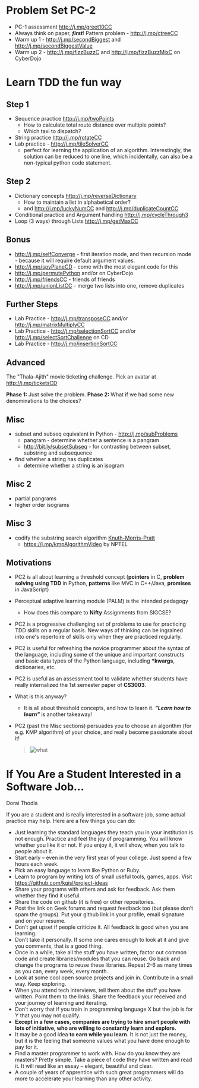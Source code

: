 # Problem Set PC-2 

- PC-1 assessment http://j.mp/greet10CC 
- Always think on paper, ***first***! Pattern problem - http://j.mp/ctreeCC 
- Warm up 1 - http://j.mp/secondBiggest and http://j.mp/secondBiggestValue
- Warm up 2 - http://j.mp/fizzBuzzC and http://j.mp/fizzBuzzMixC on CyberDojo 

# Learn TDD the fun way

## Step 1 
- Sequence practice http://j.mp/twoPoints  
	- How to calculate total route distance over multiple points?
	- Which taxi to dispatch? 
- String practice http://j.mp/rotateCC 
- Lab practice - http://j.mp/tileSolverCC 
	- perfect for learning the application of an algorithm. Interestingly, the solution can be reduced to one line, which incidentally, can also be a non-typical python code statement. 

## Step 2 
- Dictionary concepts http://j.mp/reverseDictionary 
	- How to maintain a list in alphabetical order? 
	- and http://j.mp/luckyNumCC and http://j.mp/duplicateCountCC 
- Conditional practice and Argument handling http://j.mp/cycleThrough3 
- Loop (3 ways) through Lists http://j.mp/getMaxCC 

## Bonus
- http://j.mp/selfConverge - first iteration mode, and then recursion mode - because it will require default argument values. 
- http://j.mp/spyPlaneCD - come with the most elegant code for this 
- http://j.mp/permutePython and/or on CyberDojo
- http://j.mp/friendsCC - friends of friends
- http://j.mp/unionListCC - merge two lists into one, remove duplicates


## Further Steps 
- Lab Practice - http://j.mp/transposeCC and/or http://j.mp/matrixMultiplyCC 
- Lab Practice - http://j.mp/selectionSortCC and/or http://j.mp/selectSortChallenge on CD  
- Lab Practice - http://j.mp/insertionSortCC

## Advanced

The "Thala-Ajith" movie ticketing challenge. Pick an avatar at http://j.mp/ticketsCD 

**Phase 1:**  Just solve the problem.
**Phase 2:** What if we had some new denominations to the choices? 

## Misc 

- subset and subseq equivalent in Python - http://j.mp/subProblems 
   - pangram - determine whether a sentence is a pangram
   - http://bit.ly/subsetSubseq - for contrasting between subset, substring and subsequence
- find whether a string has duplicates 
	- determine whether a string is an isogram 


## Misc 2  
  - partial pangrams 
  - higher order isograms 


## Misc 3   
   - codify  the substring search algorithm [Knuth-Morris-Pratt](https://en.wikipedia.org/wiki/Knuth%E2%80%93Morris%E2%80%93Pratt_algorithm)
		- https://j.mp/kmpAlgorithmVideo by NPTEL 


## Motivations 
 - PC2 is all about learning a threshold concept (**pointers** in C, **problem solving using TDD** in Python, **patterns** like MVC in C++/Java, **promises** in JavaScript) 
 - Perceptual adaptive learning module  (PALM) is the intended pedagogy
	 -  How does this compare to **Nifty** Assignments from SIGCSE? 
 - PC2 is a progressive challenging set of problems to use for practicing TDD skills on a regular basis. New ways of thinking can be ingrained into one's repertoire of skills only when they are practiced regularly. 
 - PC2 is useful for refreshing the novice programmer about the syntax of the language, including some of the unique and important constructs and basic data types of the Python language, including **\*kwargs**, dictionaries, etc. 
 - PC2 is useful as an assessment tool to validate whether students have really internalized the 1st semester paper of **CS3003**. 
 -  What is this anyway? 
	- It is all about threshold concepts, and how to learn it. ***"Learn how to learn"*** is another takeaway! 
- PC2 (past the Misc sections) persuades you to choose an algorithm (for e.g. KMP algorithm) of your choice, and really become passionate about it! 


	
	>  ![what](https://j.mp/whatisPC2)

# If You Are a Student Interested in a Software Job…  
Dorai Thodla  

If you are a student and is really interested in a software job, some actual practice may help. Here are a few things you can do:  

- Just learning the standard languages they teach you in your institution is not enough. Practice and feel the joy of programming. You will know whether you like it or not. If you enjoy it, it will show, when you talk to people about it.  
- Start early – even in the very first year of your college. Just spend a few hours each week. 
- Pick an easy language to learn like Python or Ruby.  
- Learn to program by writing lots of small useful tools, games, apps. Visit https://github.com/kgisl/project-ideas
- Share your programs with others and ask for feedback. Ask them whether they find it useful.  
- Share the code on github (it is free) or other repositories. 
- Post the link on Geek forums and request feedback too (but please don’t spam the groups). Put your github link in your profile, email signature and on your resume.  
- Don’t get upset if people criticize it. All feedback is good when you are learning. 
- Don’t take it personally. If some one cares enough to look at it and give you comments, that is a good thing.  
- Once in a while, take all the stuff you have written, factor out common code and create libraries/modules that you can reuse. Go back and change the programs to reuse these libraries.  Repeat 2-6 as many times as you can, every week, every month.  
- Look at some cool open source projects and join in. Contribute in a small way. Keep exploring.  
- When you attend tech interviews, tell them about the stuff you have written. Point them to the links. Share the feedback your received and your journey of learning and iterating.  
- Don’t worry that if you train in programming language X but the job is for Y that you may not qualify. 
- **Except in a few cases, companies are trying to hire smart people with lots of initiative, who are willing to constantly learn and explore.**  
- It may be a good idea **to earn while you learn**. It is not just the money, but it is the feeling that someone values what you have done enough to pay for it.  
- Find a master programmer to work with. How do you know they are masters? Pretty simple. Take a piece of code they have written and read it. It will read like an essay – elegant, beautiful and clear. 
- A couple of years of apprentice with such great programmers will do more to accelerate your learning than any other activity.
